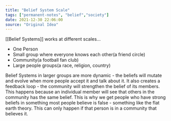 ```yaml
---
title: "Belief System Scale"
tags: ["permanent-notes", "belief","society"]
date: 2021-12-30 22:06:00
source: "Original Idea"
---
```


[[Belief Systems]] works at different scales... 

- One Person
- Small group where everyone knows each other(a friend circle)
- Community(a football fan club) 
- Large people groups(a race, religion, country)

Belief Systems in  larger groups are more dynamic - the beliefs will mutate and evolve when more people accept it and talk about it. It also creates a feedback loop - the community will strengthen the belief of its members. This happens because an individual member will see that others in the community has the same belief. This is why we get people who have strong beliefs in something most people believe is false - something like the flat earth theory. This can only happen if that person is in a community that believes it.